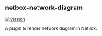 ## netbox-network-diagram

[![Version](https://img.shields.io/pypi/v/netbox-network-diagram?color=blue)](https://pypi.org/project/netbox-network-diagram/)

A plugin to render network diagram in NetBox.
